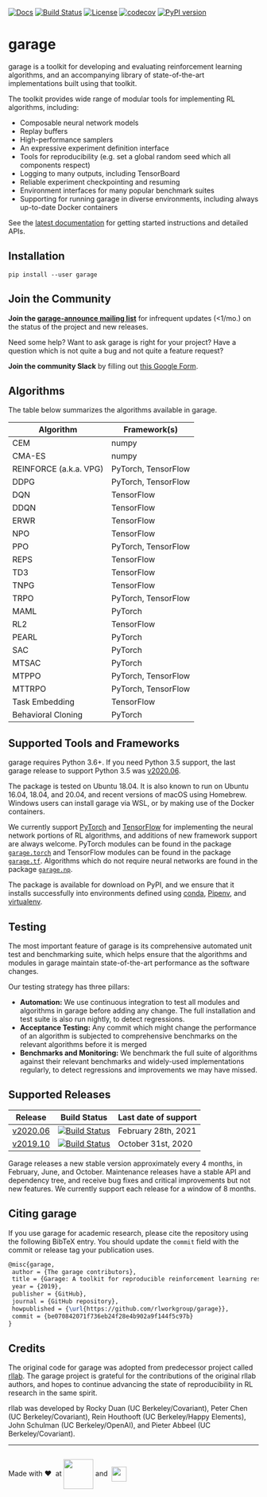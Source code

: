 [![Docs](https://readthedocs.org/projects/garage/badge)](http://garage.readthedocs.org/en/latest/)
[![Build Status](https://travis-ci.com/rlworkgroup/garage.svg?branch=master)](https://travis-ci.com/rlworkgroup/garage)
[![License](https://img.shields.io/badge/license-MIT-blue.svg)](https://github.com/rlworkgroup/garage/blob/master/LICENSE)
[![codecov](https://codecov.io/gh/rlworkgroup/garage/branch/master/graph/badge.svg)](https://codecov.io/gh/rlworkgroup/garage)
[![PyPI version](https://badge.fury.io/py/garage.svg)](https://badge.fury.io/py/garage)

# garage

garage is a toolkit for developing and evaluating reinforcement learning
algorithms, and an accompanying library of state-of-the-art implementations
built using that toolkit.

The toolkit provides wide range of modular tools for implementing RL algorithms,
including:

* Composable neural network models
* Replay buffers
* High-performance samplers
* An expressive experiment definition interface
* Tools for reproducibility (e.g. set a global random seed which all components
  respect)
* Logging to many outputs, including TensorBoard
* Reliable experiment checkpointing and resuming
* Environment interfaces for many popular benchmark suites
* Supporting for running garage in diverse environments, including always
  up-to-date Docker containers

See the [latest documentation](https://garage.readthedocs.org/en/latest/) for
getting started instructions and detailed APIs.

## Installation

```
pip install --user garage
```

## Join the Community

**Join the [garage-announce mailing list](https://groups.google.com/forum/#!forum/garage-announce/join)**
for infrequent updates (<1/mo.) on the status of the project and new releases.

Need some help? Want to ask garage is right for your project? Have a question
which is not quite a bug and not quite a feature request?

**Join the community Slack** by filling out
[this Google Form](https://docs.google.com/forms/d/e/1FAIpQLSf4AXRIbA1cLGjku4lIRQ6btStWPeIMeG3J17i4_FhFQU8X0g/viewform).

## Algorithms

The table below summarizes the algorithms available in garage.

| Algorithm              | Framework(s)        |
| ---------------------- | ------------------- |
| CEM                    | numpy               |
| CMA-ES                 | numpy               |
| REINFORCE (a.k.a. VPG) | PyTorch, TensorFlow |
| DDPG                   | PyTorch, TensorFlow |
| DQN                    | TensorFlow          |
| DDQN                   | TensorFlow          |
| ERWR                   | TensorFlow          |
| NPO                    | TensorFlow          |
| PPO                    | PyTorch, TensorFlow |
| REPS                   | TensorFlow          |
| TD3                    | TensorFlow          |
| TNPG                   | TensorFlow          |
| TRPO                   | PyTorch, TensorFlow |
| MAML                   | PyTorch             |
| RL2                    | TensorFlow          |
| PEARL                  | PyTorch             |
| SAC                    | PyTorch             |
| MTSAC                  | PyTorch             |
| MTPPO                  | PyTorch, TensorFlow |
| MTTRPO                 | PyTorch, TensorFlow |
| Task Embedding         | TensorFlow          |
| Behavioral Cloning     | PyTorch             |

## Supported Tools and Frameworks

garage requires Python 3.6+. If you need Python 3.5 support, the last garage
release to support Python 3.5 was
[v2020.06](https://github.com/rlworkgroup/garage/releases/tag/v2020.06.0).

The package is tested on Ubuntu 18.04. It is also known to run on Ubuntu 16.04,
18.04, and 20.04, and recent versions of macOS using Homebrew. Windows users can
install garage via WSL, or by making use of the Docker containers.

We currently support [PyTorch](https://pytorch.org/) and
[TensorFlow](https://www.tensorflow.org/) for implementing the neural network
portions of RL algorithms, and additions of new framework support are always
welcome. PyTorch modules can be found in the package
[`garage.torch`](https://github.com/rlworkgroup/garage/tree/master/src/garage/torch)
and TensorFlow modules can be found in the package
[`garage.tf`](https://github.com/rlworkgroup/garage/tree/master/src/garage/tf).
Algorithms which do not require neural networks are found in the package
[`garage.np`](https://github.com/rlworkgroup/garage/tree/master/src/garage/np).

The package is available for download on PyPI, and we ensure that it installs
successfully into environments defined using
[conda](https://docs.conda.io/en/latest/),
[Pipenv](https://pipenv.readthedocs.io/en/latest/), and
[virtualenv](https://virtualenv.pypa.io/en/latest/).

## Testing

The most important feature of garage is its comprehensive automated unit test
and benchmarking suite, which helps ensure that the algorithms and modules in
garage maintain state-of-the-art performance as the software changes.

Our testing strategy has three pillars:

* **Automation:**
  We use continuous integration to test all modules and algorithms in garage
  before adding any change. The full installation and test suite is also run
  nightly, to detect regressions.
* **Acceptance Testing:**
  Any commit which might change the performance of an algorithm is subjected to
  comprehensive benchmarks on the relevant algorithms before it is merged
* **Benchmarks and Monitoring:**
  We benchmark the full suite of algorithms against their relevant benchmarks
  and widely-used implementations regularly, to detect regressions and
  improvements we may have missed.

## Supported Releases

| Release | Build Status | Last date of support |
| ------- | ------------ | -------------------- |
| [v2020.06](https://github.com/rlworkgroup/garage/releases/tag/v2020.06.0) | [![Build Status](https://travis-ci.com/rlworkgroup/garage.svg?branch=release-2020.06)](https://travis-ci.com/rlworkgroup/garage) | February 28th, 2021 |
| [v2019.10](https://github.com/rlworkgroup/garage/releases/tag/v2019.10.0) | [![Build Status](https://travis-ci.com/rlworkgroup/garage.svg?branch=release-2019.10)](https://travis-ci.com/rlworkgroup/garage) | October 31st, 2020 |

Garage releases a new stable version approximately every 4 months, in February,
June, and October. Maintenance releases have a stable API and dependency tree,
and receive bug fixes and critical improvements but not new features. We
currently support each release for a window of 8 months.

## Citing garage

If you use garage for academic research, please cite the repository using the
following BibTeX entry. You should update the `commit` field with the commit or
release tag your publication uses.

```latex
@misc{garage,
 author = {The garage contributors},
 title = {Garage: A toolkit for reproducible reinforcement learning research},
 year = {2019},
 publisher = {GitHub},
 journal = {GitHub repository},
 howpublished = {\url{https://github.com/rlworkgroup/garage}},
 commit = {be070842071f736eb24f28e4b902a9f144f5c97b}
}
```

## Credits

The original code for garage was adopted from predecessor project called
[rllab](https://github.com/rll/rllab). The garage project is grateful for the
contributions of the original rllab authors, and hopes to continue advancing the
state of reproducibility in RL research in the same spirit.

rllab was developed by Rocky Duan (UC Berkeley/Covariant), Peter Chen
(UC Berkeley/Covariant), Rein Houthooft (UC Berkeley/Happy Elements), John
Schulman (UC Berkeley/OpenAI), and Pieter Abbeel (UC Berkeley/Covariant).

---
<p align="center" style="align-items:center; display:inline-block">Made with &#10084; &nbsp;at <a href="https://robotics.usc.edu/resl/" target="_blank"><img align="absmiddle" src="https://github.com/rlworkgroup/garage/blob/resl-ack/docs/_static/resl_logo.png?raw=true" height="60px"></a> and &nbsp;<a href="https://viterbischool.usc.edu/" target="_blank"><img align="absmiddle" src="https://github.com/rlworkgroup/garage/blob/resl-ack/docs/_static/viterbi_logo.png?raw=true" height="30px"></a></p>
